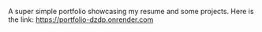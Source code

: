 A super simple portfolio showcasing my resume and some projects.
Here is the link: https://portfolio-dzdp.onrender.com
